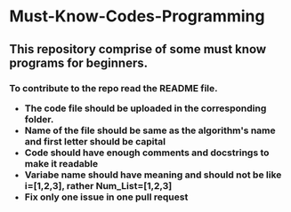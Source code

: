 # Must-Know-Codes-Programming

<h2>This repository comprise of some must know programs for beginners.

<h3> To contribute to the repo read the README file.

* The code file should be uploaded in the corresponding folder.
* Name of the file should be same as the algorithm's name and first letter should be capital
* Code should have enough comments and docstrings to make it readable
* Variabe name should have meaning and should not be like i=[1,2,3], rather Num_List=[1,2,3]
* Fix only one issue in one pull request
